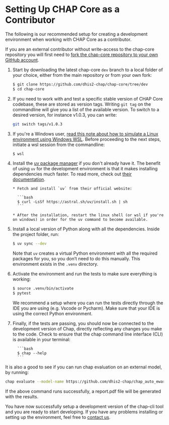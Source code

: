 # Setting Up CHAP Core as a Contributor

The following is our recommended setup for creating a development environment when working with CHAP Core as a contributor.

If you are an external contributor without write-access to the chap-core repository you will first need to [fork the chap-core repository to your own GitHub account](https://docs.github.com/en/pull-requests/collaborating-with-pull-requests/working-with-forks/fork-a-repo?tool=webui).

1.  Start by downloading the latest chap-core `dev` branch to a local folder of your choice, either from the main repository or from your own fork:

    ```bash
    $ git clone https://github.com/dhis2-chap/chap-core/tree/dev
    $ cd chap-core
    ```

2.  If you need to work with and test a specific stable version of CHAP Core codebase, these are stored as version tags. Writing `git tag` on the commandline will give you a list of the available version. To switch to a desired version, for instance v1.0.3, you can write:

    ```bash
    git switch tags/v1.0.3
    ```

3.  If you're a Windows user, [read this note about how to simulate a Linux environment using Windows WSL](../contributor/windows_contributors). Before proceeding to the next steps, initiate a wsl session from the commandline:

    ```bash
    $ wsl
    ```

4.  Install the [uv package manager](https://docs.astral.sh/uv/getting-started/installation/) if you don't already have it. The benefit of using `uv` for the development environment is that it makes installing dependencies much faster.
    To read more, check out [their documentation](https://docs.astral.sh/uv/getting-started/).

        * Fetch and install `uv` from their official website:

          ```bash
          $ curl -LsSf https://astral.sh/uv/install.sh | sh
          ```

        * After the installation, restart the linux shell (or wsl if you're on windows) in order for the uv command to become available.

5.  Install a local version of Python along with all the dependencies. Inside the project folder, run:

    ```bash
    $ uv sync --dev
    ```

    Note that `uv` creates a virtual Python environment with all the required packages for you, so you don’t need to do this manually.
    This environment exists in the `.venv` directory.

6.  Activate the environment and run the tests to make sure everything is working:

    ```bash
    $ source .venv/bin/activate
    $ pytest
    ```

    We recommend a setup where you can run the tests directly through the IDE you are using (e.g. Vscode or Pycharm).
    Make sure that your IDE is using the correct Python environment.

7.  Finally, if the tests are passing, you should now be connected to the development version of Chap, directly reflecting
    any changes you make to the code. Check to ensure that the chap command line interface (CLI) is available in your terminal:

          ```bash
          $ chap --help
          ```

It is also a good to see if you can run chap evaluation on an external model, by running:

```bash
chap evaluate --model-name https://github.com/dhis2-chap/chap_auto_ewars --dataset-name ISIMIP_dengue_harmonized --dataset-country brazil
```

If the above command runs successfully, a report.pdf file will be generated with the results.

You have now successfully setup a development version of the chap-cli tool and you are ready to start developing.
If you have any problems installing or setting up the environment, feel free to [contact us](https://github.com/dhis2-chap/chap-core/wiki>).
